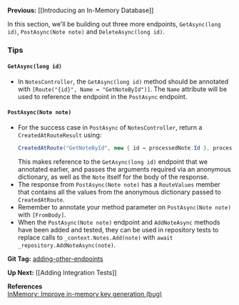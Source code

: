 **Previous:** [[Introducing an In-Memory Database]]

In this section, we'll be building out three more endpoints, `GetAsync(long id)`, `PostAsync(Note note)` and `DeleteAsync(long id)`.

### Tips

#### `GetAsync(long id)`

* In `NotesController`, the `GetAsync(long id)` method should be annotated with `[Route("{id}", Name = "GetNoteById")]`. The `Name` attribute will be used to reference the endpoint in the `PostAsync` endpoint.

#### `PostAsync(Note note)`

* For the success case in `PostAsync` of `NotesController`, return a `CreatedAtRouteResult` using:
    ```c#
    CreatedAtRoute("GetNoteById", new { id = processedNote.Id }, processedNote)
    ```
    This makes reference to the `GetAsync(long id)` endpoint that we annotated earlier, and passes the arguments required via an anonymous dictionary, as well as the `Note` itself for the body of the response.
* The response from `PostAsync(Note note)` has a `RouteValues` member that contains all the values from the anonymous dictionary passed to `CreatedAtRoute`.
* Remember to annotate your method parameter on `PostAsync(Note note)` with `[FromBody]`.
* When the `PostAsync(Note note)` endpoint and `AddNoteAsync` methods have been added and tested, they can be used in repository tests to replace calls to `_context.Notes.Add(note)` with `await _repository.AddNoteAsync(note)`.

**Git Tag:** [adding-other-endpoints](https://github.com/xtreme-steve-elliott/NotesApp/tree/adding-other-endpoints)

**Up Next:** [[Adding Integration Tests]]

**References**  
[InMemory: Improve in-memory key generation (bug)](https://github.com/aspnet/EntityFrameworkCore/issues/6872)
